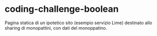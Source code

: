 # coding-challenge-boolean

Pagina statica di un ipotetico sito (esempio servizio Lime) destinato allo sharing di monopattini, con dati del monoppatino.

